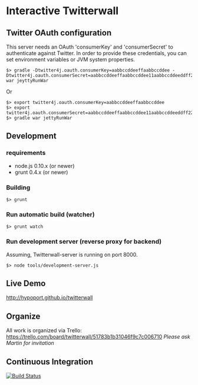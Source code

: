# Interactive Twitterwall

## Twitter OAuth configuration

This server needs an OAuth 'consumerKey' and 'consumerSecret' to authenticate against Twitter.
In order to provide these credentials, you can set environment variables or JVM system properties.

```Shell
$> gradle -Dtwitter4j.oauth.consumerKey=aabbccddeeffaabbccddee -Dtwitter4j.oauth.consumerSecret=aabbccddeeffaabbccddee11aabbccddeeddff2233 war jeyttyRunWar
```

Or

```Shell
$> export twitter4j.oauth.consumerKey=aabbccddeeffaabbccddee
$> export twitter4j.oauth.consumerSecret=aabbccddeeffaabbccddee11aabbccddeeddff2233
$> gradle war jettyRunWar
```

## Development

### requirements

* node.js 0.10.x (or newer)
* grunt 0.4.x (or newer)

### Building

````$> grunt````

### Run automatic build (watcher)

````$> grunt watch````

### Run development server (reverse proxy for backend)

Assuming, Twitterwall-server is running on port 8000.

````$> node tools/development-server.js````

## Live Demo

http://hypoport.github.io/twitterwall

## Organize

All work is organized via Trello:
https://trello.com/board/twitterwall/51783b1b31046f9c7c006710
_Please ask Martin for invitation_

## Continuous Integration

[![Build Status](https://travis-ci.org/hypoport/twitterwall.png?branch=master)](https://travis-ci.org/hypoport/twitterwall)
